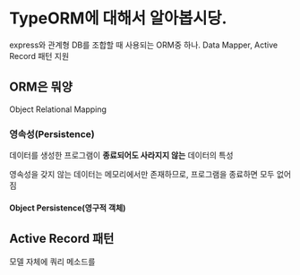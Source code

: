 # TypeORM에 대해서 알아봅시당.

express와 관계형 DB를 조합할 때 사용되는 ORM중 하나.
Data Mapper, Active Record 패턴 지원

## ORM은 뭐양

Object Relational Mapping

### 영속성(Persistence)

데이터를 생성한 프로그램이 **종료되어도 사라지지 않는** 데이터의 특성

영속성을 갖지 않는 데이터는 메모리에서만 존재하므로, 프로그램을 종료하면 모두 없어짐

#### Object Persistence(영구적 객체)

## Active Record 패턴

모델 자체에 쿼리 메소드를
